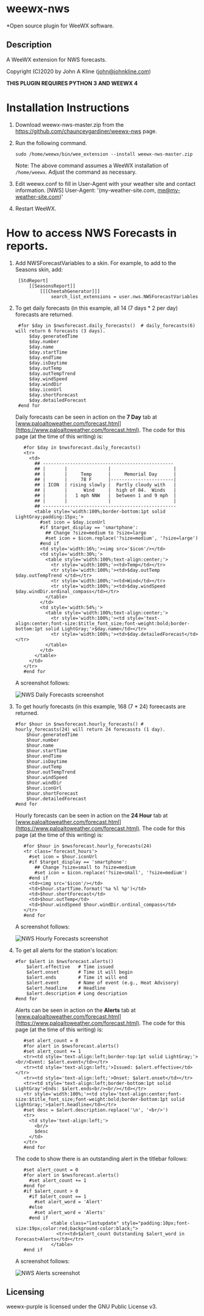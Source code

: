 # weewx-nws
*Open source plugin for WeeWX software.

## Description

A WeeWX extension for NWS forecasts.

Copyright (C)2020 by John A Kline (john@johnkline.com)

**THIS PLUGIN REQUIRES PYTHON 3 AND WEEWX 4**

# Installation Instructions

1. Download weewx-nws-master.zip from the https://github.com/chaunceygardiner/weewx-nws page.

1. Run the following command.
   ```
   sudo /home/weewx/bin/wee_extension --install weewx-nws-master.zip
   ```
   Note: The above command assumes a WeeWX installation of `/home/weewx`.
         Adjust the command as necessary.

1. Edit weewx.conf to fill in User-Agent with your weather site and contact information.
   [NWS]
       User-Agent: '(my-weather-site.com, me@my-weather-site.com)'

1. Restart WeeWX.

# How to access NWS Forecasts in reports.

1. Add NWSForecastVariables to a  skin.  For example, to add to the Seasons skin, add:
   ```
    [StdReport]
        [[SeasonsReport]]
            [[[CheetahGenerator]]]
                search_list_extensions = user.nws.NWSForecastVariables
   ```

1.  To get daily forecasts (in this example, all 14 (7 days * 2 per day) forecasts are returned.
    ```
     #for $day in $nwsforecast.daily_forecasts()  # daily_forecasts(6) will return 6 forecasts (3 days).
         $day.generatedTime
         $day.number
         $day.name
         $day.startTime
         $day.endTime
         $day.isDaytime
         $day.outTemp
         $day.outTempTrend
         $day.windSpeed
         $day.windDir
         $day.iconUrl
         $day.shortForecast
         $day.detailedForecast
     #end for
    ```
    Daily forecasts can be seen in action on the **7 Day** tab at [www.paloaltoweather.com/forecast.html](https://www.paloaltoweather.com/forecast.html).
    The code for this page (at the time of this writing) is:
    ```
       #for $day in $nwsforecast.daily_forecasts()
       <tr>
         <td>
           ## ------------------------------------------------
           ## |       |               |                       |
           ## |       |     Temp      |     Memorial Day      |
           ## |       |     78 F      |-----------------------|
           ## | ICON  | rising slowly |  Partly cloudy with   |
           ## |       |      Wind     |  high of 84.  Winds   |
           ## |       |   1 mph NNW   |  between 1 and 9 mph  |
           ## |       |               |                       |
           ## -------------------------------------------------
           <table style='width:100%;border-bottom:1pt solid LightGray;padding:15px;'>
             #set icon = $day.iconUrl
             #if $target_display == 'smartphone':
               ## Change ?size=medium to ?size=large
               #set icon = $icon.replace('?size=medium', '?size=large')
             #end if
             <td style='width:16%;'><img src='$icon'/></td>
             <td style='width:30%;'>
               <table style='width:100%;text-align:center;'>
                 <tr style='width:100%;'><td>Temp</td></tr>
                 <tr style='width:100%;'><td>$day.outTemp $day.outTempTrend </td></tr>
                 <tr style='width:100%;'><td>Wind</td></tr>
                 <tr style='width:100%;'><td>$day.windSpeed $day.windDir.ordinal_compass</td></tr>
               </table>
             </td>
             <td style='width:54%;'>
               <table style='width:100%;text-align:center;'>
                 <tr style='width:100%;'><td style='text-align:center;font-size:$title_font_size;font-weight:bold;border-bottom:1pt solid LightGray;'>$day.name</td></tr>
                 <tr style='width:100%;'><td>$day.detailedForecast</td></tr>
               </table>
             </td>
           </table>
         </td>
       </tr>
       #end for
    ```
    A screenshot follows:

    ![NWS Daily Forecasts screenshot](daily_forecasts.jpg)

1.  To get hourly forecasts (in this example, 168 (7 * 24) foreecasts are returned.
    ```
    #for $hour in $nwsforecast.hourly_forecasts() # hourly_forecasts(24) will return 24 forecassts (1 day).
        $hour.generatedTime
        $hour.number
        $hour.name
        $hour.startTime
        $hour.endTime
        $hour.isDaytime
        $hour.outTemp
        $hour.outTempTrend
        $hour.windSpeed
        $hour.windDir
        $hour.iconUrl
        $hour.shortForecast
        $hour.detailedForecast
    #end for
    ```
    Hourly forecasts can be seen in action on the **24 Hour** tab at [www.paloaltoweather.com/forecast.html](https://www.paloaltoweather.com/forecast.html).
    The code for this page (at the time of this writing) is:
    ```
       #for $hour in $nwsforecast.hourly_forecasts(24)
       <tr class='forecast_hours'>
         #set icon = $hour.iconUrl
         #if $target_display == 'smartphone':
           ## Change ?size=small to ?size=medium
           #set icon = $icon.replace('?size=small', '?size=medium')
         #end if
         <td><img src='$icon'/></td>
         <td>$hour.startTime.format('%a %l %p')</td>
         <td>$hour.shortForecast</td>
         <td>$hour.outTemp</td>
         <td>$hour.windSpeed $hour.windDir.ordinal_compass</td>
       </tr>
       #end for
    ```
    A screenshot follows:
 
    ![NWS Hourly Forecasts screenshot](hourly_forecasts.jpg)

1.  To get all alerts for the station's location:
    ```
    #for $alert in $nwsforecast.alerts()
        $alert.effective   # Time issued
        $alert.onset       # Time it will begin
        $alert.ends        # Time it will end
        $alert.event       # Name of event (e.g., Heat Advisory)
        $alert.headline    # Headline
        $alert.description # Long description
    #end for
    ```
    Alerts can be seen in action on the **Alerts** tab at [www.paloaltoweather.com/forecast.html](https://www.paloaltoweather.com/forecast.html).
    The code for this page (at the time of this writing) is:
    ```
       #set alert_count = 0
       #for alert in $nwsforecast.alerts()
       #set alert_count += 1
       <tr><td style='text-align:left;border-top:1pt solid LightGray;'><br/>Event: $alert.event</td></tr>
       <tr><td style='text-align:left;'>Issued: $alert.effective</td></tr>
       <tr><td style='text-align:left;'>Onset: $alert.onset</td></tr>
       <tr><td style='text-align:left;border-bottom:1pt solid LightGray'>Ends: $alert.ends<br/><br/></td></tr>
       <tr style='width:100%;'><td style='text-align:center;font-size:$title_font_size;font-weight:bold;border-bottom:1pt solid LightGray;'>$alert.headline</td></tr>
       #set desc = $alert.description.replace('\n', '<br/>')
       <tr>
         <td style='text-align:left;'>
           <br/>
           $desc
         </td>
       </tr>
       #end for
    ```
    The code to show there is an outstanding alert in the titlebar follows:
    ```
       #set alert_count = 0
       #for alert in $nwsforecast.alerts()
         #set alert_count += 1
       #end for
       #if $alert_count > 0
         #if $alert_count == 1
           #set alert_word = 'Alert'
         #else
           #set alert_word = 'Alerts'
         #end if
                 <table class="lastupdate" style="padding:10px;font-size:19px;color:red;background-color:black;">
                   <tr><td>$alert_count Outstanding $alert_word in Forecast>Alerts</td></tr>
                 </table>
       #end if
    ```
    A screenshot follows:
 
    ![NWS Alerts screenshot](alerts.jpg)

## Licensing

weewx-purple is licensed under the GNU Public License v3.
